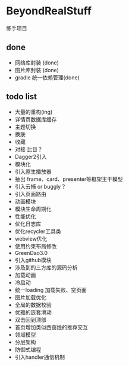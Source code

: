 # BeyondRealStuff
练手项目

## done

- 网络库封装 (done)
- 图片库封装 (done)
- gradle 统一依赖管理(done)

## todo list

- 大量的重构(ing)
- 详情页数据库缓存
- 主题切换
- 换肤
- 收藏
- 对接 比目？
- Dagger2引入
- 模块化
- 引入原生播放器
- 抽出 frame、card、presenter等框架主干模型
- 引入云捕 or buggly？
- 引入页面路由
- 动画模块
- 模块生命周期化
- 性能优化
- 优化日志库
- 优化recycler工具类
- webview优化
- 使用约束布局修改
- GreenDao3.0
- 引入github模块
- 涉及到的三方库的源码分析
- 加载动画
- 冷启动
- 统一loading 加载失败、空页面
- 图片加载优化
- 全局的数据校验
- 优雅的嵌套滑动
- 双击回到顶部
- 首页增加类似西窗烛的推荐交互
- 领域模型
- 分层架构
- 防御式编程
- 引入handler通信机制

